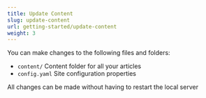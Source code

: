 ```yaml
---
title: Update Content
slug: update-content
url: getting-started/update-content
weight: 3
---
```


You can make changes to the following files and folders:

- `content/` Content folder for all your articles
- `config.yaml` Site configuration properties

All changes can be made without having to restart the local server


